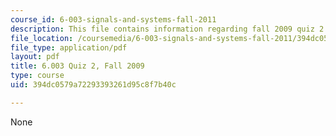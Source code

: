 ```yaml
---
course_id: 6-003-signals-and-systems-fall-2011
description: This file contains information regarding fall 2009 quiz 2.
file_location: /coursemedia/6-003-signals-and-systems-fall-2011/394dc0579a72293393261d95c8f7b40c_MIT6_003F11_F09q2.pdf
file_type: application/pdf
layout: pdf
title: 6.003 Quiz 2, Fall 2009
type: course
uid: 394dc0579a72293393261d95c8f7b40c

---
```

None